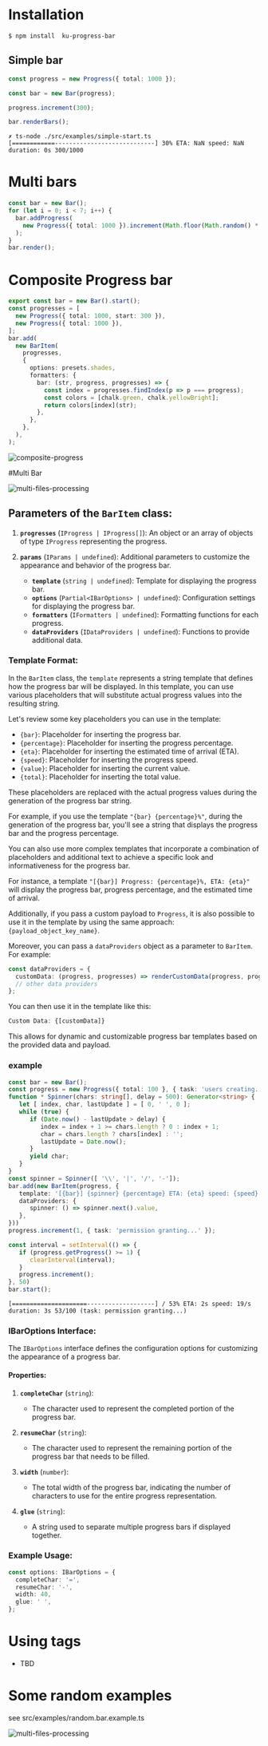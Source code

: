 # Installation

```
$ npm install  ku-progress-bar
```

## Simple bar
```typescript
const progress = new Progress({ total: 1000 });

const bar = new Bar(progress);

progress.increment(300);

bar.renderBars();
```

```console
✗ ts-node ./src/examples/simple-start.ts
[============----------------------------] 30% ETA: NaN speed: NaN duration: 0s 300/1000
```

# Multi bars

```typescript
const bar = new Bar();
for (let i = 0; i < 7; i++) {
  bar.addProgress(
    new Progress({ total: 1000 }).increment(Math.floor(Math.random() * 1000)),
  );
}
bar.render();
```
# Composite Progress bar
```typescript
export const bar = new Bar().start();
const progresses = [
  new Progress({ total: 1000, start: 300 }),
  new Progress({ total: 1000 }),
];
bar.add(
  new BarItem(
    progresses,
    {
      options: presets.shades,
      formatters: {
        bar: (str, progress, progresses) => {
          const index = progresses.findIndex(p => p === progress);
          const colors = [chalk.green, chalk.yellowBright];
          return colors[index](str);
        },
      },
    },
  ),
);
```

![composite-progress](docs/images/composite-progress.example.gif)

#Multi Bar

![multi-files-processing](docs/images/multi-files-processing.example.gif)

## Parameters of the `BarItem` class:

1.  **`progresses`** (`IProgress | IProgress[]`):
   An object or an array of objects of type `IProgress` representing the progress.

2.  **`params`** (`IParams | undefined`):
   Additional parameters to customize the appearance and behavior of the progress bar.
    -   **`template`** (`string | undefined`): Template for displaying the progress bar.
    -   **`options`** (`Partial<IBarOptions> | undefined`): Configuration settings for displaying the progress bar.
    -   **`formatters`** (`IFormatters | undefined`): Formatting functions for each progress.
    -   **`dataProviders`** (`IDataProviders | undefined`): Functions to provide additional data.

### Template Format:

In the `BarItem` class, the `template` represents a string template that defines how the progress bar will be displayed. In this template, you can use various placeholders that will substitute actual progress values into the resulting string.

Let's review some key placeholders you can use in the template:

-   `{bar}`: Placeholder for inserting the progress bar.
-   `{percentage}`:  Placeholder for inserting the progress percentage.
-   `{eta}`: Placeholder for inserting the estimated time of arrival (ETA).
-   `{speed}`:   Placeholder for inserting the progress speed.
-   `{value}`: Placeholder for inserting the current value.
-   `{total}`: Placeholder for inserting the total value.

These placeholders are replaced with the actual progress values during the generation of the progress bar string.

For example, if you use the template `"{bar} {percentage}%"`, during the generation of the progress bar, you'll see a string that displays the progress bar and the progress percentage.

You can also use more complex templates that incorporate a combination of placeholders and additional text to achieve a specific look and informativeness for the progress bar.

For instance, a template `"[{bar}] Progress: {percentage}%, ETA: {eta}"` will display the progress bar, progress percentage, and the estimated time of arrival.

Additionally, if you pass a custom payload to `Progress`, it is also possible to use it in the template by using the same approach: `{payload_object_key_name}`.

Moreover, you can pass a `dataProviders` object as a parameter to `BarItem`. For example:

```typescript
const dataProviders = {
  customData: (progress, progresses) => renderCustomData(progress, progresses),
  // other data providers
};
```

You can then use it in the template like this:

```typescript
Custom Data: {[customData]}
```
This allows for dynamic and customizable progress bar templates based on the provided data and payload.

### example
```typescript
const bar = new Bar();
const progress = new Progress({ total: 100 }, { task: 'users creating...' });
function * Spinner(chars: string[], delay = 500): Generator<string> {
   let [ index, char, lastUpdate ] = [ 0, ' ', 0 ];
   while (true) {
      if (Date.now() - lastUpdate > delay) {
         index = index + 1 >= chars.length ? 0 : index + 1;
         char = chars.length ? chars[index] : '';
         lastUpdate = Date.now();
      }
      yield char;
   }
}
const spinner = Spinner([ '\\', '|', '/', '-']);
bar.add(new BarItem(progress, {
   template: '[{bar}] {spinner} {percentage} ETA: {eta} speed: {speed} duration: {duration} {value}/{total} (task: {task})',
   dataProviders: {
      spinner: () => spinner.next().value,
   },
}))
progress.increment(1, { task: 'permission granting...' });

const interval = setInterval(() => {
   if (progress.getProgress() >= 1) {
      clearInterval(interval);
   }
   progress.increment();
}, 50)
bar.start();
```

```console
[=====================-------------------] / 53% ETA: 2s speed: 19/s duration: 3s 53/100 (task: permission granting...)
```

### IBarOptions Interface:

The `IBarOptions` interface defines the configuration options for customizing the appearance of a progress bar.

#### Properties:

1.  **`completeChar`** (`string`):
    -   The character used to represent the completed portion of the progress bar.

2.  **`resumeChar`** (`string`):
    -   The character used to represent the remaining portion of the progress bar that needs to be filled.

3.  **`width`** (`number`):
    -   The total width of the progress bar, indicating the number of characters to use for the entire progress representation.

4.  **`glue`** (`string`):
    -   A string used to separate multiple progress bars if displayed together.

### Example Usage:

```typescript
const options: IBarOptions = {
  completeChar: '=',
  resumeChar: '-',
  width: 40,
  glue: ' ',
};
```

# Using tags
-   TBD

# Some random examples
 see src/examples/random.bar.example.ts

![multi-files-processing](docs/images/random.bar.example.gif)
